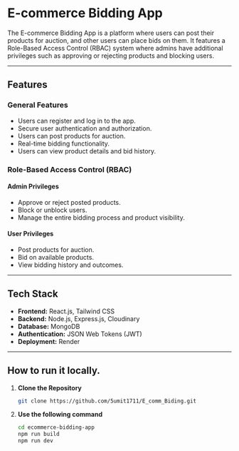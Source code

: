 # E-commerce Bidding App

The E-commerce Bidding App is a platform where users can post their products for auction, and other users can place bids on them. It features a Role-Based Access Control (RBAC) system where admins have additional privileges such as approving or rejecting products and blocking users.

---

## Features

### General Features
- Users can register and log in to the app.
- Secure user authentication and authorization.
- Users can post products for auction.
- Real-time bidding functionality.
- Users can view product details and bid history.

### Role-Based Access Control (RBAC)
#### Admin Privileges
- Approve or reject posted products.
- Block or unblock users.
- Manage the entire bidding process and product visibility.

#### User Privileges
- Post products for auction.
- Bid on available products.
- View bidding history and outcomes.

---

## Tech Stack
- **Frontend:** React.js, Tailwind CSS
- **Backend:** Node.js, Express.js, Cloudinary
- **Database:** MongoDB
- **Authentication:** JSON Web Tokens (JWT)
- **Deployment:** Render 

---

## How to run it locally.

1. **Clone the Repository**
   ```bash
   git clone https://github.com/5umit1711/E_comm_Biding.git
   
2. **Use the following command**
   ```bash
   cd ecommerce-bidding-app
   npm run build
   npm run dev

